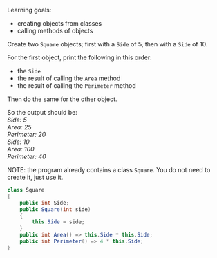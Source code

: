 Learning goals:

- creating objects from classes
- calling methods of objects

Create two `Square` objects; first with a `Side` of 5, then with a `Side` of 10.

For the first object, print the following in this order:

- the `Side`
- the result of calling the `Area` method
- the result of calling the `Perimeter` method

Then do the same for the other object.

So the output should be:  
_Side: 5  
Area: 25  
Perimeter: 20  
Side: 10  
Area: 100  
Perimeter: 40_

NOTE: the program already contains a class `Square`. You do not need to create it, just use it.

```csharp
class Square
{
    public int Side;
    public Square(int side)
    {
        this.Side = side;
    }
    public int Area() => this.Side * this.Side;
    public int Perimeter() => 4 * this.Side;
}
```